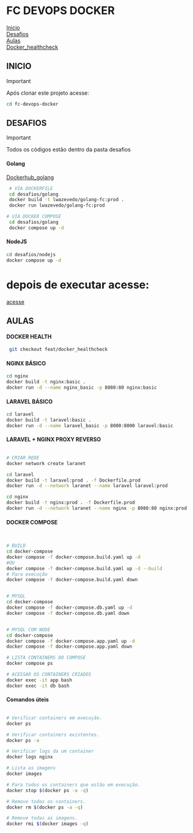 # FC DEVOPS DOCKER

[Inicio](#inicio) \
[Desafios](#desafios) \
[Aulas](#aulas) \
[Docker_healthcheck](#docker-health)

## INICIO

> [!IMPORTANT]
> Após clonar este projeto acesse:

```bash
cd fc-devops-docker
```

## DESAFIOS

> [!IMPORTANT]
> Todos os códigos estão dentro da pasta desafios

#### Golang

[Dockerhub_golang](https://hub.docker.com/repository/docker/lwazevedo/golang-fc/general)

```bash
 # VIA DOCKERFILE
 cd desafios/golang
 docker build -t lwazevedo/golang-fc:prod .
 docker run lwazevedo/golang-fc:prod

# VIA DOCKER COMPOSE
 cd desafios/golang
 docker compose up -d
```

#### NodeJS

```bash
cd desafios/nodejs
docker compose up -d
```

# depois de executar acesse:

[acesse](http://localhost:8080/)

## AULAS

#### DOCKER HEALTH

```bash
 git checkout feat/docker_healthcheck
```

#### NGINX BÁSICO

```bash
cd nginx
docker build -t nginx:basic .
docker run -d --name nginx_basic -p 8080:80 nginx:basic
```

#### LARAVEL BÁSICO

```bash
cd laravel
docker build -t laravel:basic .
docker run -d --name laravel_basic -p 8000:8000 laravel:basic
```

#### LARAVEL + NGINX PROXY REVERSO

```bash

# CRIAR REDE
docker network create laranet

cd laravel
docker build -t laravel:prod . -f Dockerfile.prod
docker run -d --network laranet --name laravel laravel:prod

cd nginx
docker build -t nginx:prod . -f Dockerfile.prod
docker run -d --network laranet --name nginx -p 8080:80 nginx:prod

```

#### DOCKER COMPOSE

```bash


# BUILD
cd docker-compose
docker compose -f docker-compose.build.yaml up -d
#OU
docker compose -f docker-compose.build.yaml up -d --build
# Para execução
docker compose -f docker-compose.build.yaml down


# MYSQL
cd docker-compose
docker compose -f docker-compose.db.yaml up -d
docker compose -f docker-compose.db.yaml down


# MYSQL COM NODE
cd docker-compose
docker compose -f docker-compose.app.yaml up -d
docker compose -f docker-compose.app.yaml down

# LISTA CONTAINERS DO COMPOSE
docker compose ps

# ACESSAR OS CONTAINERS CRIADOS
docker exec -it app bash
docker exec -it db bash

```

#### Comandos úteis

```bash

# Verificar containers em execução.
docker ps

# Verificar containers existentes.
docker ps -a

# Verificar logs da um container
docker logs nginx

# Lista as imagens
docker images

# Para todos os containers que estão em execução.
docker stop $(docker ps -a -q)

# Remove todos os containers.
docker rm $(docker ps -a -q)

# Remove todas as imagens.
docker rmi $(docker images -q)
```
